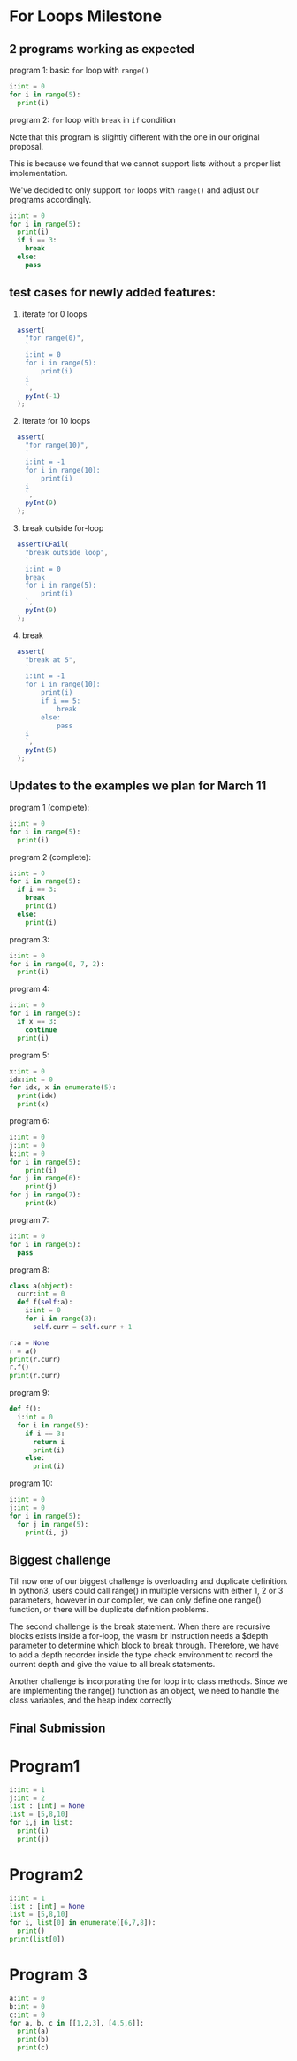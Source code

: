# For Loops Milestone

## 2 programs working as expected
   
program 1: basic `for` loop with `range()` 
```python
i:int = 0
for i in range(5):
  print(i)
```

program 2: `for` loop with `break` in `if` condition 

Note that this program is slightly different with the one in our original proposal. 

This is because we found that we cannot support lists without a proper list implementation.

We've decided to only support `for` loops with `range()` and adjust our programs accordingly.
```python
i:int = 0
for i in range(5):
  print(i)
  if i == 3:
    break
  else:
    pass
```

## test cases for newly added features:

1. iterate for 0 loops
```typescript
  assert(
    "for range(0)",
    `
    i:int = 0
    for i in range(5):
        print(i)
    i
    `,
    pyInt(-1)
  );
```

2. iterate for 10 loops

```typescript
  assert(
    "for range(10)",
    `
    i:int = -1
    for i in range(10):
        print(i)
    i
    `,
    pyInt(9)
  );
```

3. break outside for-loop

```typescript
  assertTCFail(
    "break outside loop",
    `
    i:int = 0
    break
    for i in range(5):
        print(i)
    `,
    pyInt(9)
  );
```

4. break
```typescript
  assert(
    "break at 5",
    `
    i:int = -1
    for i in range(10):
        print(i)
        if i == 5:
            break
        else:
            pass
    i
    `,
    pyInt(5)
  );
```

## Updates to the examples we plan for March 11
program 1 (complete):
```python
i:int = 0
for i in range(5):
  print(i)
```

program 2 (complete):
```python
i:int = 0
for i in range(5):
  if i == 3:
    break
    print(i)
  else:
    print(i)
```


program 3:
```python
i:int = 0
for i in range(0, 7, 2):
  print(i)
```

program 4:
```python
i:int = 0
for i in range(5):
  if x == 3:
    continue
  print(i)
```

program 5:
```python
x:int = 0
idx:int = 0
for idx, x in enumerate(5):
  print(idx)
  print(x)
```

program 6:
```python
i:int = 0
j:int = 0
k:int = 0
for i in range(5):
    print(i)
for j in range(6):
    print(j)
for j in range(7):
    print(k)
```

program 7:
```python
i:int = 0
for i in range(5):
  pass
```

program 8:
```python
class a(object):
  curr:int = 0
  def f(self:a):
    i:int = 0
    for i in range(3):
      self.curr = self.curr + 1

r:a = None
r = a()
print(r.curr)
r.f()
print(r.curr)
```

program 9:
```python
def f():
  i:int = 0
  for i in range(5):
    if i == 3:
      return i
      print(i)
    else:
      print(i)
```

program 10:
```python
i:int = 0
j:int = 0
for i in range(5):
  for j in range(5):
    print(i, j)
```
## Biggest challenge

Till now one of our biggest challenge is overloading and duplicate definition. In python3, users could call range() in multiple versions with either 1, 2 or 3 parameters, however in our compiler, we can only define one range() function, or there will be duplicate definition problems.

The second challenge is the break statement. When there are recursive blocks exists inside a for-loop, the wasm br instruction needs a $depth
parameter to determine which block to break through. Therefore, we have to add a depth recorder inside the type check environment to record
the current depth and give the value to all break statements.

Another challenge is incorporating the for loop into class methods. Since we are implementing the range() function as an object, we need to handle the class variables, and the heap index correctly

## Final Submission

# Program1

``` python
i:int = 1
j:int = 2
list : [int] = None
list = [5,8,10]
for i,j in list:
  print(i)
  print(j)
```

# Program2

``` python
i:int = 1
list : [int] = None
list = [5,8,10]
for i, list[0] in enumerate([6,7,8]):
  print()
print(list[0])
```

# Program 3

``` python
a:int = 0
b:int = 0
c:int = 0
for a, b, c in [[1,2,3], [4,5,6]]:
  print(a)
  print(b)
  print(c)
```